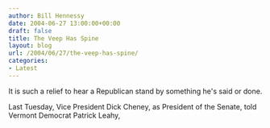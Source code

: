 ```yaml
---
author: Bill Hennessy
date: 2004-06-27 13:00:00+00:00
draft: false
title: The Veep Has Spine
layout: blog
url: /2004/06/27/the-veep-has-spine/
categories:
- Latest
---
```


It is such a relief to hear a Republican stand by something he's said or done.   
  
Last Tuesday, Vice President Dick Cheney, as President of the Senate, told Vermont Democrat Patrick Leahy, 
